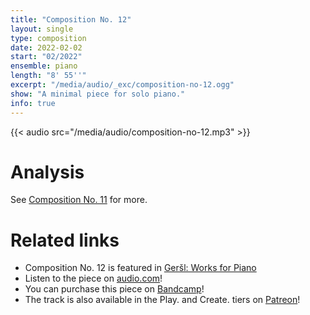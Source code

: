 ```yaml
---
title: "Composition No. 12"
layout: single
type: composition
date: 2022-02-02
start: "02/2022"
ensemble: piano
length: "8' 55''"
excerpt: "/media/audio/_exc/composition-no-12.ogg"
show: "A minimal piece for solo piano."
info: true
---
```


{{< audio src="/media/audio/composition-no-12.mp3" >}}

# Analysis

See [Composition No. 11](/compositions/composition-no.-11) for more.

# Related links

- Composition No. 12 is featured in [Geršl: Works for Piano](/discography/works-for-piano)
- Listen to the piece on [audio.com](https://audio.com/petr-gersl/audio/composition-no-12)!
- You can purchase this piece on [Bandcamp](https://pgersl.bandcamp.com/track/composition-no-12)!
- The track is also available in the Play. and Create. tiers on [Patreon](https://patreon.com/user?u=98919388)!